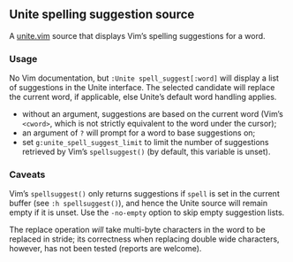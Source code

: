 ## Unite spelling suggestion source

A [unite.vim](https://github.com/Shougo/unite.vim) source that displays Vim’s spelling suggestions for a word.

### Usage

No Vim documentation, but `:Unite spell_suggest[:word]` will display a list of suggestions in the Unite interface. The selected candidate will replace the current word, if applicable, else Unite’s default word handling applies.

* without an argument, suggestions are based on the current word (Vim’s `<cword>`, which is not strictly equivalent to the word under the cursor);
* an argument of `?` will prompt for a word to base suggestions on;
* set `g:unite_spell_suggest_limit` to limit the number of suggestions retrieved by Vim’s `spellsuggest()` (by default, this variable is unset).

### Caveats

Vim’s `spellsuggest()` only returns suggestions if `spell` is set in the current buffer (see `:h spellsuggest()`), and hence the Unite source will remain empty if it is unset. Use the `-no-empty` option to skip empty suggestion lists.

The replace operation *will* take multi-byte characters in the word to be replaced in stride; its correctness when replacing double wide characters, however, has not been tested (reports are welcome).
